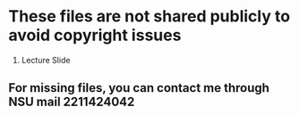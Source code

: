 # These files are not shared publicly to avoid copyright issues

01. Lecture Slide

## For missing files, you can contact me through NSU mail 2211424042
